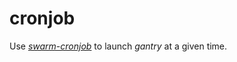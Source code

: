 # cronjob

Use [*swarm-cronjob*](https://github.com/crazy-max/swarm-cronjob) to launch *gantry* at a given time.

